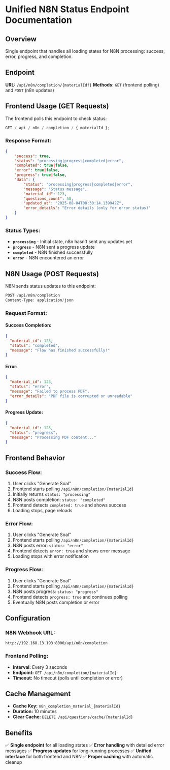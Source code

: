 # Unified N8N Status Endpoint Documentation

## Overview

Single endpoint that handles all loading states for N8N processing: success, error, progress, and completion.

## Endpoint

**URL:** `/api/n8n/completion/{materialId?}`
**Methods:** `GET` (frontend polling) and `POST` (n8n updates)

## Frontend Usage (GET Requests)

The frontend polls this endpoint to check status:

```javascript
GET / api / n8n / completion / { materialId };
```

### Response Format:

```json
{
    "success": true,
    "status": "processing|progress|completed|error",
    "completed": true|false,
    "error": true|false,
    "progress": true|false,
    "data": {
        "status": "processing|progress|completed|error",
        "message": "Status message",
        "material_id": 123,
        "questions_count": 58,
        "updated_at": "2025-08-04T08:30:14.139942Z",
        "error_details": "Error details (only for error status)"
    }
}
```

### Status Types:

- **`processing`** - Initial state, n8n hasn't sent any updates yet
- **`progress`** - N8N sent a progress update
- **`completed`** - N8N finished successfully
- **`error`** - N8N encountered an error

## N8N Usage (POST Requests)

N8N sends status updates to this endpoint:

```javascript
POST /api/n8n/completion
Content-Type: application/json
```

### Request Format:

#### Success Completion:

```json
{
  "material_id": 123,
  "status": "completed",
  "message": "Flow has finished successfully!"
}
```

#### Error:

```json
{
  "material_id": 123,
  "status": "error",
  "message": "Failed to process PDF",
  "error_details": "PDF file is corrupted or unreadable"
}
```

#### Progress Update:

```json
{
  "material_id": 123,
  "status": "progress",
  "message": "Processing PDF content..."
}
```

## Frontend Behavior

### Success Flow:

1. User clicks "Generate Soal"
2. Frontend starts polling `/api/n8n/completion/{materialId}`
3. Initially returns `status: "processing"`
4. N8N posts completion: `status: "completed"`
5. Frontend detects `completed: true` and shows success
6. Loading stops, page reloads

### Error Flow:

1. User clicks "Generate Soal"
2. Frontend starts polling `/api/n8n/completion/{materialId}`
3. N8N posts error: `status: "error"`
4. Frontend detects `error: true` and shows error message
5. Loading stops with error notification

### Progress Flow:

1. User clicks "Generate Soal"
2. Frontend starts polling `/api/n8n/completion/{materialId}`
3. N8N posts progress: `status: "progress"`
4. Frontend detects `progress: true` and continues polling
5. Eventually N8N posts completion or error

## Configuration

### N8N Webhook URL:

```
http://192.168.13.193:8000/api/n8n/completion
```

### Frontend Polling:

- **Interval:** Every 3 seconds
- **Endpoint:** `GET /api/n8n/completion/{materialId}`
- **Timeout:** No timeout (polls until completion or error)

## Cache Management

- **Cache Key:** `n8n_completion_material_{materialId}`
- **Duration:** 10 minutes
- **Clear Cache:** `DELETE /api/questions/cache/{materialId}`

## Benefits

✅ **Single endpoint** for all loading states
✅ **Error handling** with detailed error messages
✅ **Progress updates** for long-running processes
✅ **Unified interface** for both frontend and N8N
✅ **Proper caching** with automatic cleanup
